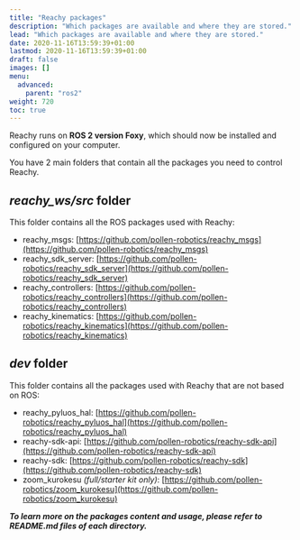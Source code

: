 ```yaml
---
title: "Reachy packages"
description: "Which packages are available and where they are stored."
lead: "Which packages are available and where they are stored."
date: 2020-11-16T13:59:39+01:00
lastmod: 2020-11-16T13:59:39+01:00
draft: false
images: []
menu:
  advanced:
    parent: "ros2"
weight: 720
toc: true
---
```


Reachy runs on **ROS 2 version Foxy**, which should now be installed and configured on your computer.  

You have 2 main folders that contain all the packages you need to control Reachy.

## *reachy_ws/src* folder
This folder contains all the ROS packages used with Reachy:  
* reachy_msgs: [https://github.com/pollen-robotics/reachy_msgs](https://github.com/pollen-robotics/reachy_msgs)  
* reachy_sdk_server: [https://github.com/pollen-robotics/reachy_sdk_server](https://github.com/pollen-robotics/reachy_sdk_server)  
* reachy_controllers: [https://github.com/pollen-robotics/reachy_controllers](https://github.com/pollen-robotics/reachy_controllers)  
* reachy_kinematics: [https://github.com/pollen-robotics/reachy_kinematics](https://github.com/pollen-robotics/reachy_kinematics)  

## *dev* folder
This folder contains all the packages used with Reachy that are not based on ROS:  
* reachy_pyluos_hal: [https://github.com/pollen-robotics/reachy_pyluos_hal](https://github.com/pollen-robotics/reachy_pyluos_hal)  
* reachy-sdk-api: [https://github.com/pollen-robotics/reachy-sdk-api](https://github.com/pollen-robotics/reachy-sdk-api)  
* reachy-sdk: [https://github.com/pollen-robotics/reachy-sdk](https://github.com/pollen-robotics/reachy-sdk)  
* zoom_kurokesu *(full/starter kit only)*: [https://github.com/pollen-robotics/zoom_kurokesu](https://github.com/pollen-robotics/zoom_kurokesu)  


***To learn more on the packages content and usage, please refer to README.md files of each directory.***
